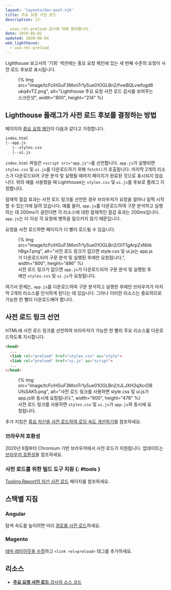 ```yaml
---
layout: 'layouts/doc-post.njk'
title: 주요 요청 사전 로드
description: |2-

  uses-rel-preload 감사에 대해 알아봅니다.
date: 2019-05-02
updated: 2020-06-04
web_lighthouse:
  - use-rel-preload
---
```


Lighthouse 보고서의 '기회' 섹션에는 중요 요청 체인에 있는 세 번째 수준의 요청이 사전 로드 후보로 표시됩니다.

<figure>   {% Img src="image/tcFciHGuF3MxnTr1y5ue01OGLBn2/fvwBQLvwfogd6ukq4vTZ.png", alt="Lighthouse 주요 요청 사전 로드 감사를 보여주는 스크린샷", width="800", height="214" %}</figure>

## Lighthouse 플래그가 사전 로드 후보를 결정하는 방법

페이지의 [중요 요청 체인](/docs/lighthouse/performance/critical-request-chains/)이 다음과 같다고 가정합니다.

```html
index.html
|--app.js
   |--styles.css
   |--ui.js
```

`index.html` 파일은 `<script src="app.js">`를 선언합니다. `app.js`가 실행되면 `styles.css` 및 `ui.js`를 다운로드하기 위해 `fetch()`가 호출됩니다. 마지막 2개의 리소스가 다운로드되어 구문 분석 및 실행될 때까지 페이지가 완료된 것으로 표시되지 않습니다. 위의 예를 사용했을 때 Lighthouse는 `styles.css` 및 `ui.js`를 후보로 플래그 지정합니다.

잠재적 절감 효과는 사전 로드 링크를 선언한 경우 브라우저가 요청을 얼마나 일찍 시작할 수 있는가에 달려 있습니다. 예를 들어, `app.js`를 다운로드하여 구문 분석하고 실행하는 데 200ms가 걸린다면 각 리소스에 대한 잠재적인 절감 효과는 200ms입니다. `app.js`는 더 이상 각 요청에 병목을 일으키지 않기 때문입니다.

요청을 사전 로드하면 페이지가 더 빨리 로드될 수 있습니다.

<figure>   {% Img src="image/tcFciHGuF3MxnTr1y5ue01OGLBn2/OiT1gArpZxNliikhBgx7.png", alt="사전 로드 링크가 없으면 style.css 및 ui.js는 app.js가 다운로드되어 구문 분석 및 실행된 후에만 요청됩니다.", width="800", height="486" %}   <figcaption>     사전 로드 링크가 없으면 <code>app.js</code>가 다운로드되어 구문 분석 및 실행된 후에만 <code>styles.css</code> 및 <code>ui.js</code>가 요청됩니다.   </figcaption></figure>

여기서 문제는, `app.js`를 다운로드하여 구문 분석하고 실행한 후에만 브라우저가 마지막 2개의 리소스를 인식하게 된다는 데 있습니다. 그러나 이러한 리소스는 중요하므로 가능한 한 빨리 다운로드해야 합니다.

## 사전 로드 링크 선언

HTML에 사전 로드 링크를 선언하여 브라우저가 가능한 한 빨리 주요 리소스를 다운로드하도록 지시합니다.

```html
<head>
  ...
  <link rel="preload" href="styles.css" as="style">
  <link rel="preload" href="ui.js" as="script">
  ...
</head>
```

<figure>   {% Img src="image/tcFciHGuF3MxnTr1y5ue01OGLBn2/tJLJXH2qXcrDBUfsSAK5.png", alt="사전 로드 링크를 사용하면 style.css 및 ui.js가 app.js와 동시에 요청됩니다.", width="800", height="478" %}   <figcaption>     사전 로드 링크를 사용하면 <code>styles.css</code> 및 <code>ui.js</code>가 <code>app.js</code>와 동시에 요청됩니다.   </figcaption></figure>

추가 지침은 [중요 자산을 사전 로드하여 로딩 속도 개선하기](https://web.dev/preload-critical-assets/)를 참조하세요.

### 브라우저 호환성

2020년 6월부터 Chromium 기반 브라우저에서 사전 로드가 지원됩니다. 업데이트는 [브라우저 호환성](https://developer.mozilla.org/docs/Web/HTML/Preloading_content#Browser_compatibility)을 참조하세요.

### 사전 로드를 위한 빌드 도구 지원 {: #tools }

[Tooling.Report의 자산 사전 로드](https://bundlers.tooling.report/non-js-resources/html/preload-assets/?utm_source=web.dev&utm_campaign=lighthouse&utm_medium=uses-rel-preload) 페이지를 참조하세요.

## 스택별 지침

### Angular

탐색 속도를 높이려면 미리 [경로를 사전 로드](https://web.dev/route-preloading-in-angular/)하세요.

### Magento

[테마 레이아웃을 수정](https://devdocs.magento.com/guides/v2.3/frontend-dev-guide/layouts/xml-manage.html)하고 `<link rel=preload>` 태그를 추가하세요.

## 리소스

- [**주요 요청 사전 로드** 감사의 소스 코드](https://github.com/GoogleChrome/lighthouse/blob/master/lighthouse-core/audits/uses-rel-preload.js)
